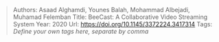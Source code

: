 > Authors: Asaad Alghamdi, Younes Balah, Mohammad Albejadi, Muhamad Felemban
> Title: BeeCast: A Collaborative Video Streaming System
> Year: 2020
> Url: https://doi.org/10.1145/3372224.3417314
> Tags: *Define your own tags here, separate by comma*